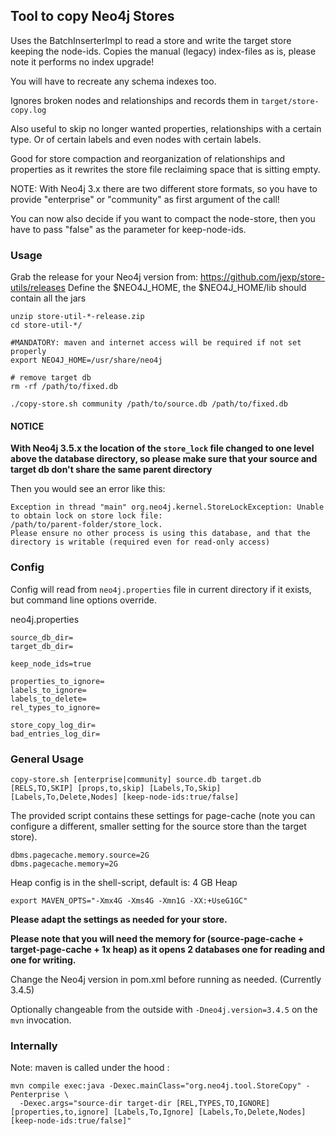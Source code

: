 ## Tool to copy Neo4j Stores

Uses the BatchInserterImpl to read a store and write the target store keeping the node-ids.
Copies the manual (legacy) index-files as is, please note it performs no index upgrade!

You will have to recreate any schema indexes too.

Ignores broken nodes and relationships and records them in `target/store-copy.log`

Also useful to skip no longer wanted properties, relationships with a certain type.
Or of certain labels and even nodes with certain labels.

Good for store compaction and reorganization of relationships and properties as
it rewrites the store file reclaiming space that is sitting empty.

NOTE: With Neo4j 3.x there are two different store formats, so you have to provide "enterprise" or "community" as first argument of the call!

You can now also decide if you want to compact the node-store, then you have to pass "false" as the parameter for keep-node-ids.

### Usage

Grab the release for your Neo4j version from: https://github.com/jexp/store-utils/releases
Define the $NEO4J_HOME, the $NEO4J_HOME/lib should contain all the jars

```
unzip store-util-*-release.zip 
cd store-util-*/

#MANDATORY: maven and internet access will be required if not set properly
export NEO4J_HOME=/usr/share/neo4j

# remove target db
rm -rf /path/to/fixed.db

./copy-store.sh community /path/to/source.db /path/to/fixed.db
```

#### NOTICE

**With Neo4j 3.5.x the location of the `store_lock` file changed to one level above the database directory, so please make sure that your source and target db don't share the same parent directory**

Then you would see an error like this:

```
Exception in thread "main" org.neo4j.kernel.StoreLockException: Unable to obtain lock on store lock file: 
/path/to/parent-folder/store_lock. 
Please ensure no other process is using this database, and that the directory is writable (required even for read-only access)
```

### Config 

Config will read from `neo4j.properties` file in current directory if it exists, but command line options override.

neo4j.properties

```
source_db_dir=
target_db_dir=

keep_node_ids=true

properties_to_ignore=
labels_to_ignore=
labels_to_delete=
rel_types_to_ignore=

store_copy_log_dir=
bad_entries_log_dir=
```

### General Usage

    copy-store.sh [enterprise|community] source.db target.db [RELS,TO,SKIP] [props,to,skip] [Labels,To,Skip] [Labels,To,Delete,Nodes] [keep-node-ids:true/false]


The provided script contains these settings for page-cache (note you can configure a different, smaller setting for the source store than the target store).

    dbms.pagecache.memory.source=2G
    dbms.pagecache.memory=2G

Heap config is in the shell-script, default is: 4 GB Heap

    export MAVEN_OPTS="-Xmx4G -Xms4G -Xmn1G -XX:+UseG1GC"

**Please adapt the settings as needed for your store.**

**Please note that you will need the memory for (source-page-cache + target-page-cache + 1x heap) as it opens 2 databases one for reading and one for writing.**

Change the Neo4j version in pom.xml before running as needed. (Currently 3.4.5)

Optionally changeable from the outside with `-Dneo4j.version=3.4.5` on the `mvn` invocation.

### Internally



Note: maven is called under the hood :

    mvn compile exec:java -Dexec.mainClass="org.neo4j.tool.StoreCopy" -Penterprise \
      -Dexec.args="source-dir target-dir [REL,TYPES,TO,IGNORE] [properties,to,ignore] [Labels,To,Ignore] [Labels,To,Delete,Nodes] [keep-node-ids:true/false]"

